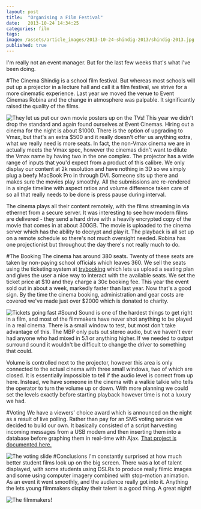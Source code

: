 ```yaml
---
layout: post
title:  "Organising a Film Festival"
date:   2013-10-24 14:34:25
categories: film
tags: 
image: /assets/article_images/2013-10-24-shindig-2013/shindig-2013.jpg
published: true
---
```


I'm really not an event manager. But for the last few weeks that's what I've been doing.

#The Cinema
Shindig is a school film festival. But whereas most schools will put up a projector in a lecture hall and call it a film festival, we strive for a more cinematic experience. Last year we moved the venue to Event Cinemas Robina and the change in atmosphere was palpable. It significantly raised the quality of the films. 


![They let us put our own movie posters up on the TVs!]({{site.baseurl}}/assets/images/robina_cinemas.jpg)
This year we didn't drop the standard and again found ourselves at Event Cinemas. Hiring out a cinema for the night is about $1000. There is the option of upgrading to Vmax, but that's an extra $500 and it really doesn't offer us anything extra, what we really need is more seats. In fact, the non-Vmax cinema we are in actually meets the Vmax spec, however the cinemas didn't want to dilute the Vmax name by having two in the one complex. The projector has a wide range of inputs that you'd expect from a product of this calibre. We only display our content at 2k resolution and have nothing in 3D so we simply plug a beefy MacBook Pro in through DVI. Someone sits up there and makes sure the movies play smoothly. All the submissions are re-rendered in a single timeline with aspect ratios and volume difference taken care of so all that really needs to be done is press pause during interval. 

The cinema plays all their content remotely, with the films streaming in via ethernet from a secure server. It was interesting to see how modern films are delivered - they send a hard drive with a heavily encrypted copy of the movie that comes in at about 300GB. The movie is uploaded to the cinema server which has the ability to decrypt and play it. The playback is all set up on a remote schedule so there's not much oversight needed. Robina has one projectionist but throughout the day there's not really much to do. 

#The Booking
The cinema has around 380 seats. Twenty of these seats are taken by non-paying school officials which leaves 360. We sell the seats using the ticketing system at <a href="http://trybooking.com">trybooking</a> which lets us upload a seating plan and gives the user a nice way to interact with the available seats. We set the ticket price at $10 and they charge a 30c booking fee. This year the event sold out in about a week, markedly faster than last year. Now that's a good sign. By the time the cinema booking, administration and gear costs are covered we've made just over $2000 which is donated to charity. 

![Tickets going fast]({{site.baseurl}}/assets/images/shindig_seats.jpg)
#Sound
Sound is one of the hardest things to get right in a film, and most of the filmmakers have never shot anything to be played in a real cinema. There is a small window to test, but most don't take advantage of this. The MBP only puts out stereo audio, but we haven't ever had anyone who had mixed in 5.1 or anything higher. If we needed to output surround sound it wouldn't be difficult to change the driver to something that could. 

Volume is controlled next to the projector, however this area is only connected to the actual cinema with three small windows, two of which are closed. It is essentially impossible to tell if the audio level is correct from up here. Instead, we have someone in the cinema with a walkie talkie who tells the operator to turn the volume up or down. With more planning we could set the levels exactly before starting playback however time is not a luxury we had. 

#Voting
We have a viewers' choice award which is announced on the night as a result of live polling. Rather than pay for an SMS voting service we decided to build our own. It basically consisted of a script harvesting incoming messages from a USB modem and then inserting them into a database before graphing them in real-time with Ajax. <a href="{{site.baseurl}}/diy/2013/10/25/sms-voting-system.html">That project is documented here.</a>

![The voting slide]({{site.baseurl}}/assets/images/voting_screen.jpg)
#Conclusions
I'm constantly surprised at how much better student films look up on the big screen. There was a lot of talent displayed, with some students using DSLRs to produce really filmic images and some using computer imagery combined with stop-motion animation. As an event it went smoothly, and the audience really got into it. Anything the lets young filmmakers display their talent is a good thing. A great night!

![The filmmakers!]({{site.baseurl}}/assets/images/shindig_filmmakers.jpg)